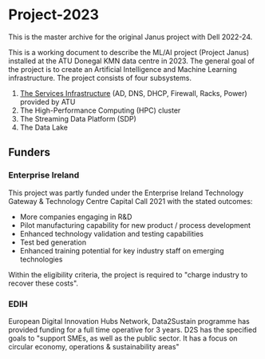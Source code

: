 # Project-2023
This is the master archive for the original Janus project with Dell 2022-24.

This is a working document to describe the ML/AI project (Project Janus) installed at the ATU Donegal KMN data centre in 2023. 
The general goal of the project is to create an Artificial Intelligence and Machine Learning infrastructure.
The project consists of four subsystems.
1.	[The Services Infrastructure](ServicesInfrastructure\si.md) (AD, DNS, DHCP, Firewall, Racks, Power) provided by ATU
2.	The High-Performance Computing (HPC) cluster
3.	The Streaming Data Platform (SDP)
4.	The Data Lake

## Funders ##
### Enterprise Ireland ###
This project was partly funded under the Enterprise Ireland Technology Gateway & Technology Centre Capital Call 2021 with the stated outcomes:

- More companies engaging in R&D
- Pilot manufacturing capability for new product / process development
- Enhanced technology validation and testing capabilities
- Test bed generation 
- Enhanced training potential for key industry staff on emerging technologies

Within the eligibility criteria, the project is required to "charge industry to recover these costs".


### EDIH ###
European Digital Innovation Hubs Network, Data2Sustain programme has provided funding for a full time operative for 3 years.
D2S has the specified goals to "support SMEs, as well as the public sector. It has a focus on circular economy, operations & sustainability areas"


